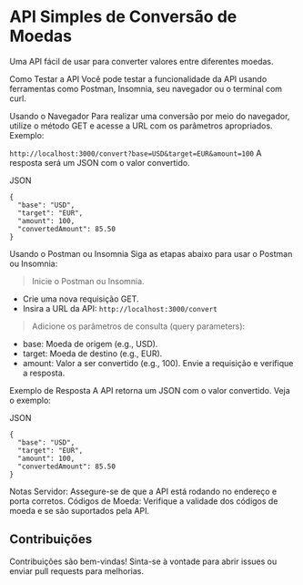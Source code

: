 # API Simples de Conversão de Moedas
Uma API fácil de usar para converter valores entre diferentes moedas.

Como Testar a API
Você pode testar a funcionalidade da API usando ferramentas como Postman, Insomnia, seu navegador ou o terminal com curl.

Usando o Navegador
Para realizar uma conversão por meio do navegador, utilize o método GET e acesse a URL com os parâmetros apropriados. Exemplo:

```http://localhost:3000/convert?base=USD&target=EUR&amount=100```
A resposta será um JSON com o valor convertido.

JSON
```
{
  "base": "USD",
  "target": "EUR",
  "amount": 100,
  "convertedAmount": 85.50
}
```

Usando o Postman ou Insomnia
Siga as etapas abaixo para usar o Postman ou Insomnia:

> Inicie o Postman ou Insomnia.
- Crie uma nova requisição GET.
- Insira a URL da API:
```http://localhost:3000/convert```
> Adicione os parâmetros de consulta (query parameters):
- base: Moeda de origem (e.g., USD).
- target: Moeda de destino (e.g., EUR).
- amount: Valor a ser convertido (e.g., 100).
Envie a requisição e verifique a resposta.

Exemplo de Resposta
A API retorna um JSON com o valor convertido. Veja o exemplo:

JSON
```
{
  "base": "USD",
  "target": "EUR",
  "amount": 100,
  "convertedAmount": 85.50
}
```
Notas
Servidor: Assegure-se de que a API está rodando no endereço e porta corretos.
Códigos de Moeda: Verifique a validade dos códigos de moeda e se são suportados pela API.
## Contribuições
Contribuições são bem-vindas! Sinta-se à vontade para abrir issues ou enviar pull requests para melhorias.


